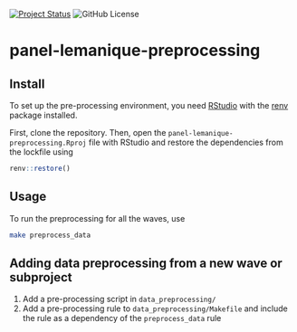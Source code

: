 [![Project Status](https://img.shields.io/badge/status-under%20development-yellow)](https://github.com/EPFL-ENAC/panel-lemanique-preprocessing)
![GitHub License](https://img.shields.io/github/license/EPFL-ENAC/panel-lemanique-preprocessing)

# panel-lemanique-preprocessing

## Install

To set up the pre-processing environment, you need [RStudio](https://posit.co/download/rstudio-desktop/) with the [renv](https://rstudio.github.io/renv/) package installed.

First, clone the repository. Then, open the `panel-lemanique-preprocessing.Rproj` file with RStudio and restore the dependencies from the lockfile using

```r
renv::restore()
```

## Usage

To run the preprocessing for all the waves, use

```bash
make preprocess_data
```

## Adding data preprocessing from a new wave or subproject

1. Add a pre-processing script in `data_preprocessing/`
2. Add a pre-processing rule to `data_preprocessing/Makefile` and include the rule as a dependency of the `preprocess_data` rule
